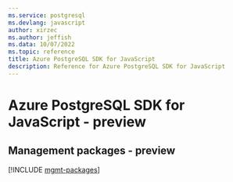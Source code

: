 ```yaml
---
ms.service: postgresql
ms.devlang: javascript
author: xirzec
ms.author: jeffish
ms.data: 10/07/2022
ms.topic: reference
title: Azure PostgreSQL SDK for JavaScript
description: Reference for Azure PostgreSQL SDK for JavaScript
---
```

# Azure PostgreSQL SDK for JavaScript - preview

## Management packages - preview
[!INCLUDE [mgmt-packages](postgresql-mgmt-index.md)]